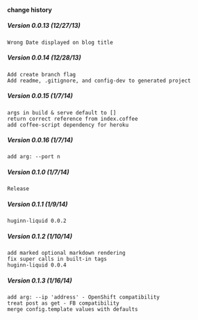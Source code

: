 #### change history
##### Version 0.0.13 (12/27/13)
    Wrong Date displayed on blog title
##### Version 0.0.14 (12/28/13)
    Add create branch flag
    Add readme, .gitignore, and config-dev to generated project
##### Version 0.0.15 (1/7/14)
    args in build & serve default to []
    return correct reference from index.coffee
    add coffee-script dependency for heroku
##### Version 0.0.16 (1/7/14)
    add arg: --port n
##### Version 0.1.0 (1/7/14)
    Release
##### Version 0.1.1 (1/9/14)
    huginn-liquid 0.0.2
##### Version 0.1.2 (1/10/14)
    add marked optional markdown rendering
    fix super calls in built-in tags
    huginn-liquid 0.0.4
##### Version 0.1.3 (1/16/14)
    add arg: --ip 'address' - OpenShift compatibility
    treat post as get - FB compatibility
    merge config.template values with defaults
